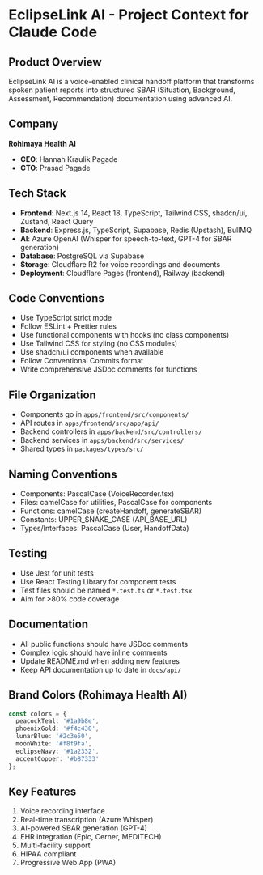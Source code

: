# EclipseLink AI - Project Context for Claude Code

## Product Overview
EclipseLink AI is a voice-enabled clinical handoff platform that transforms spoken patient reports into structured SBAR (Situation, Background, Assessment, Recommendation) documentation using advanced AI.

## Company
**Rohimaya Health AI**
- **CEO**: Hannah Kraulik Pagade
- **CTO**: Prasad Pagade

## Tech Stack
- **Frontend**: Next.js 14, React 18, TypeScript, Tailwind CSS, shadcn/ui, Zustand, React Query
- **Backend**: Express.js, TypeScript, Supabase, Redis (Upstash), BullMQ
- **AI**: Azure OpenAI (Whisper for speech-to-text, GPT-4 for SBAR generation)
- **Database**: PostgreSQL via Supabase
- **Storage**: Cloudflare R2 for voice recordings and documents
- **Deployment**: Cloudflare Pages (frontend), Railway (backend)

## Code Conventions
- Use TypeScript strict mode
- Follow ESLint + Prettier rules
- Use functional components with hooks (no class components)
- Use Tailwind CSS for styling (no CSS modules)
- Use shadcn/ui components when available
- Follow Conventional Commits format
- Write comprehensive JSDoc comments for functions

## File Organization
- Components go in `apps/frontend/src/components/`
- API routes in `apps/frontend/src/app/api/`
- Backend controllers in `apps/backend/src/controllers/`
- Backend services in `apps/backend/src/services/`
- Shared types in `packages/types/src/`

## Naming Conventions
- Components: PascalCase (VoiceRecorder.tsx)
- Files: camelCase for utilities, PascalCase for components
- Functions: camelCase (createHandoff, generateSBAR)
- Constants: UPPER_SNAKE_CASE (API_BASE_URL)
- Types/Interfaces: PascalCase (User, HandoffData)

## Testing
- Use Jest for unit tests
- Use React Testing Library for component tests
- Test files should be named `*.test.ts` or `*.test.tsx`
- Aim for >80% code coverage

## Documentation
- All public functions should have JSDoc comments
- Complex logic should have inline comments
- Update README.md when adding new features
- Keep API documentation up to date in `docs/api/`

## Brand Colors (Rohimaya Health AI)
```typescript
const colors = {
  peacockTeal: '#1a9b8e',
  phoenixGold: '#f4c430',
  lunarBlue: '#2c3e50',
  moonWhite: '#f8f9fa',
  eclipseNavy: '#1a2332',
  accentCopper: '#b87333'
};
```

## Key Features
1. Voice recording interface
2. Real-time transcription (Azure Whisper)
3. AI-powered SBAR generation (GPT-4)
4. EHR integration (Epic, Cerner, MEDITECH)
5. Multi-facility support
6. HIPAA compliant
7. Progressive Web App (PWA)

